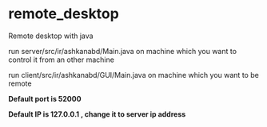 # remote_desktop
Remote desktop with java

run server/src/ir/ashkanabd/Main.java on machine which you want to control it from an other machine

run client/src/ir/ashkanabd/GUI/Main.java on machine which you want to be remote

<b>Default port is 52000 </b>

<b>Default IP is 127.0.0.1 , change it to server ip address</b>
